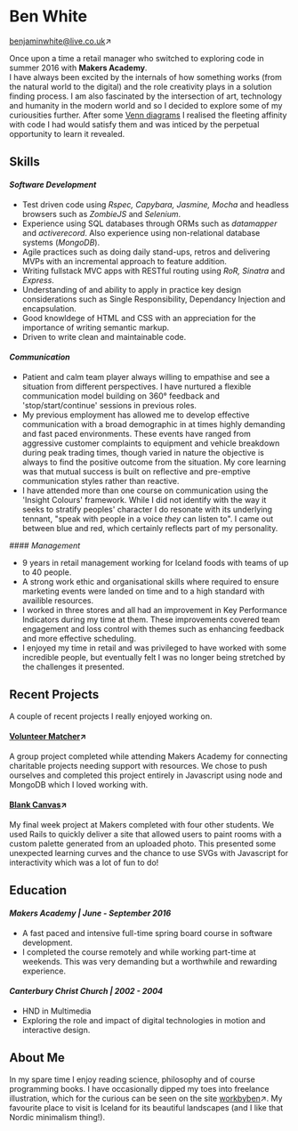 # **Ben White**
<a href="mailto:benjaminwhite@live.co.uk">benjaminwhite@live.co.uk</a>&#8599;

Once upon a time a retail manager who switched to exploring code in summer 2016 with **Makers Academy**.<br>I have always been excited by the internals of how something works (from the natural world to the digital) and the role creativity plays in a solution finding process. I am also fascinated by the intersection of art, technology and humanity in the modern world and so I decided to explore some of my curiousities further. After some [Venn diagrams](https://en.wikipedia.org/wiki/Venn_diagram) I realised the fleeting affinity with code I had would satisfy them and was inticed by the perpetual opportunity to learn it revealed.

## **Skills**

#### _Software Development_

* Test driven code using _Rspec, Capybara, Jasmine, Mocha_ and headless browsers such as _ZombieJS_ and _Selenium_.
* Experience using SQL databases through ORMs such as _datamapper_ and _activerecord_. Also experience using non-relational database systems (_MongoDB_).
* Agile practices such as doing daily stand-ups, retros and delivering MVPs with an incremental approach to feature addition.
* Writing fullstack MVC apps with RESTful routing using _RoR, Sinatra_ and _Express_.
* Understanding of and ability to apply in practice key design considerations such as Single Responsibility, Dependancy Injection and encapsulation.
* Good knowldege of HTML and CSS with an appreciation for the importance of writing semantic markup.
* Driven to write clean and maintainable code.

#### _Communication_

* Patient and calm team player always willing to empathise and see a situation from different perspectives. I have nurtured a flexible communication model building on 360&deg; feedback and 'stop/start/continue' sessions in previous roles.
* My previous employment has allowed me to develop effective communication with a broad demographic in at times highly demanding and fast paced environments. These events have ranged from aggressive customer complaints to equipment and vehicle breakdown during peak trading times, though varied in nature the objective is always to find the positive outcome from the situation. My core learning was that mutual success is built on reflective and pre-emptive communication styles rather than reactive.
* I have attended more than one course on communication using the 'Insight Colours' framework. While I did not identify with the way it seeks to stratify peoples' character I do resonate with its underlying tennant, "speak with people in a voice _they_ can listen to". I came out between blue and red, which certainly reflects part of my personality.

#### _Management_

*  9 years in retail management working for Iceland foods with teams of up to 40 people.
* A strong work ethic and organisational skills where required to ensure marketing events were landed on time and to a high standard with availible resources.
* I worked in three stores and all had an improvement in Key Performance Indicators during my time at them. These improvements covered team engagement and loss control with themes such as enhancing feedback and more effective scheduling.
* I enjoyed my time in retail and was privileged to have worked with some incredible people, but eventually felt I was no longer being stretched by the challenges it presented.

## **Recent Projects**

A couple of recent projects I really enjoyed working on.

#### [Volunteer Matcher](https://github.com/benjamin-white/volunteer-matcher)&#8599;
A group project completed while attending Makers Academy for connecting charitable projects needing support with resources. We chose to push ourselves and completed this project entirely in Javascript using node and MongoDB which I loved working with.

#### [Blank Canvas](https://github.com/benjamin-white/blank_canvas)&#8599;
My final week project at Makers completed with four other students. We used Rails to quickly deliver a site that allowed users to paint rooms with a custom palette generated from an uploaded photo. This presented some unexpected learning curves and the chance to use SVGs with Javascript for interactivity which was a lot of fun to do!


## **Education**

#### _Makers Academy | June - September 2016_

* A fast paced and intensive full-time spring board course in software development.
* I completed the course remotely and while working part-time at weekends. This was very demanding but a worthwhile and rewarding experience.

#### _Canterbury Christ Church | 2002 - 2004_

* HND in Multimedia
* Exploring the role and impact of digital technologies in motion and interactive design.

## **About Me**

In my spare time I enjoy reading science, philosophy and of course programming books. I have occasionally dipped my toes into freelance illustration, which for the curious can be seen on the site <a href="http://workbyben.com">workbyben</a>&#8599;. My favourite place to visit is Iceland for its beautiful landscapes (and I like that Nordic minimalism thing!).
